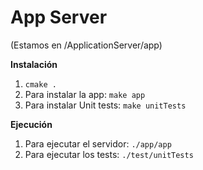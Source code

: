 App Server
==========

(Estamos en /ApplicationServer/app)  

**Instalación**  
1. `cmake .`  
2. Para instalar la app: `make app`  
3. Para instalar Unit tests: `make unitTests`  

**Ejecución**  

1. Para ejecutar el servidor: `./app/app`  
2. Para ejecutar los tests: `./test/unitTests`  
